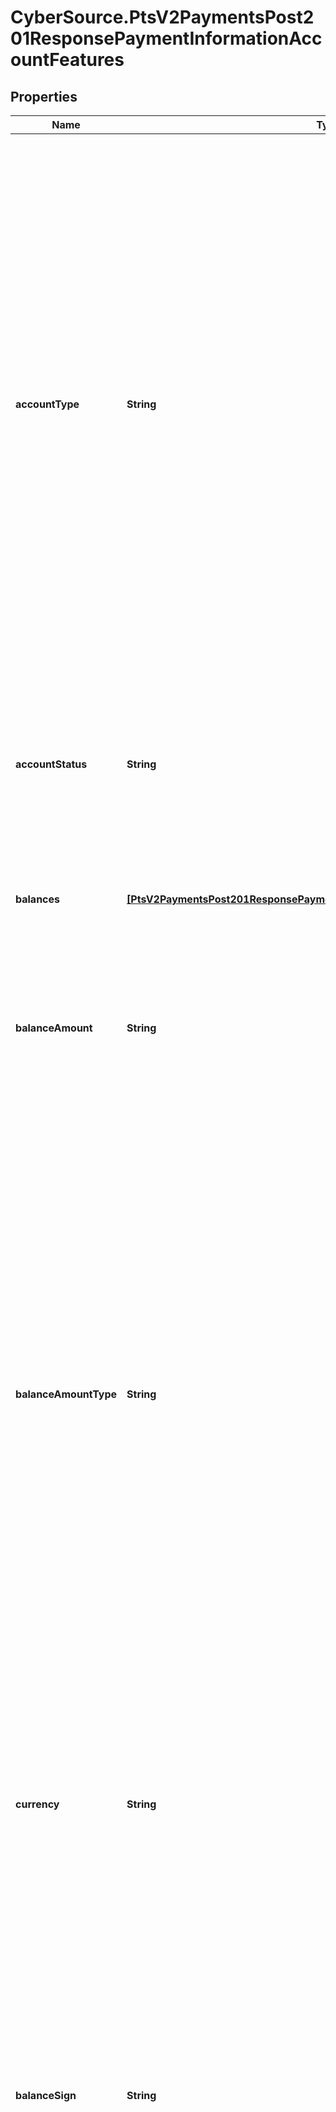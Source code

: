 # CyberSource.PtsV2PaymentsPost201ResponsePaymentInformationAccountFeatures

## Properties
Name | Type | Description | Notes
------------ | ------------- | ------------- | -------------
**accountType** | **String** | Type of account. This value is returned only if you requested a balance inquiry. Possible values:   - &#x60;00&#x60;: Not applicable or not specified  - &#x60;10&#x60;: Savings account  - &#x60;20&#x60;: Checking account  - &#x60;30&#x60;: Credit card account  - &#x60;40&#x60;: Universal account  #### PIN debit Type of account. This value is returned only if you requested a balance inquiry.  Possible values: - &#x60;00&#x60;: Not applicable or not specified - &#x60;10&#x60;: Savings account - &#x60;20&#x60;: Checking account - &#x60;40&#x60;: Universal account - &#x60;96&#x60;: Cash benefits account - &#x60;98&#x60;: Food stamp account  Returned by PIN debit purchase.  | [optional] 
**accountStatus** | **String** | Possible values: - &#x60;N&#x60;: Nonregulated - &#x60;R&#x60;: Regulated  Returned by PIN debit credit or PIN debit purchase.  **Note** This field is returned only for CyberSource through VisaNet.  | [optional] 
**balances** | [**[PtsV2PaymentsPost201ResponsePaymentInformationAccountFeaturesBalances]**](PtsV2PaymentsPost201ResponsePaymentInformationAccountFeaturesBalances.md) | This is an array of multiple balances information an issuer can return for a given card. | [optional] 
**balanceAmount** | **String** | Remaining balance on the account.  Returned by authorization service.  #### PIN debit Remaining balance on the prepaid card.  Returned by PIN debit purchase.  | [optional] 
**balanceAmountType** | **String** | Type of amount. This value is returned only if you requested a balance inquiry. The issuer determines the value that is returned. Possible values for deposit accounts:   - &#x60;01&#x60;: Current ledger (posted) balance.  - &#x60;02&#x60;: Current available balance, which is typically the ledger balance less outstanding authorizations.  Some depository institutions also include pending deposits and the credit or overdraft line associated with the account. Possible values for credit card accounts:   - &#x60;01&#x60;: Credit amount remaining for customer (open to buy).  - &#x60;02&#x60;: Credit limit.  | [optional] 
**currency** | **String** | Currency of the remaining balance on the account. For the possible values, see the [ISO Standard Currency Codes.](http://apps.cybersource.com/library/documentation/sbc/quickref/currencies.pdf)  Returned by authorization service.  #### PIN debit Currency of the remaining balance on the prepaid card.  Returned by PIN debit purchase.  | [optional] 
**balanceSign** | **String** | Sign for the remaining balance on the account. Returned only when the processor returns this value. Possible values:  Possible values: - &#x60;Positive&#x60; - &#x60;Negative&#x60;  #### PIN debit Sign for the remaining balance on the prepaid card. Returned only when the processor returns this value.  Returned by PIN debit purchase.  | [optional] 
**affluenceIndicator** | **String** | **Chase Paymentech Solutions**  Indicates whether a customer has high credit limits. This information enables you to market high cost items to these customers and to understand the kinds of cards that high income customers are using.  This field is supported for Visa, Mastercard, Discover, and Diners Club. Possible values:   - &#x60;Y&#x60;: Yes  - &#x60;N&#x60;: No  - &#x60;X&#x60;: Not applicable / Unknown  #### Litle  Flag that indicates that a Visa cardholder or Mastercard cardholder is in one of the affluent categories. Possible values:   - &#x60;AFFLUENT&#x60;: High income customer with high spending pattern (&gt;100k USD annual income and &gt;40k USD annual    card usage).  - &#x60;MASS AFFLUENT&#x60;: High income customer (&gt;100k USD annual income).   Maximum length is 13.  #### Chase Paymentech Solutions  Maximum length is 1.  | [optional] 
**category** | **String** | #### GPX Mastercard product ID associated with the primary account number (PAN). Returned by authorization service.  #### CyberSource through VisaNet Visa or Mastercard product ID that is associated with the primary account number (PAN). For descriptions of the Visa product IDs, see the Product ID table on the [Visa Request &amp; Response Codes web page.](https://developer.visa.com/guides/request_response_codes)  Data Length: String (3)  #### GPN Visa or Mastercard product ID that is associated with the primary account number (PAN). For descriptions of the Visa product IDs, see the Product ID table on the [Visa Request &amp; Response Codes web page.](https://developer.visa.com/guides/request_response_codes)  Data Length: String (3)  #### Worldpay VAP **Important** Before using this field on Worldpay VAP, you must contact CyberSource Customer Support to have your account configured for this feature.  Type of card used in the transaction. The only possible value is: - &#x60;PREPAID&#x60;: Prepaid Card  Data Length: String (7)  #### RBS WorldPay Atlanta Type of card used in the transaction. Possible values: - &#x60;B&#x60;: Business Card - &#x60;O&#x60;: Noncommercial Card - &#x60;R&#x60;: Corporate Card - &#x60;S&#x60;: Purchase Card - &#x60;Blank&#x60;: Purchase card not supported  Data Length: String (1)  | [optional] 
**commercial** | **String** | Indicates whether the card is a commercial card, which enables you to include Level II data in your transaction requests. This field is supported for Visa and Mastercard on **Chase Paymentech Solutions**. Possible values:   - &#x60;Y&#x60;: Yes  - &#x60;N&#x60;: No  - &#x60;X&#x60;: Not applicable / Unknown  | [optional] 
**group** | **String** | Type of commercial card. This field is supported only for CyberSource through VisaNet. Possible values:   - &#x60;B&#x60;: Business card  - &#x60;R&#x60;: Corporate card  - &#x60;S&#x60;: Purchasing card  - &#x60;0&#x60;: Noncommercial card  Returned by authorization service.  | [optional] 
**healthCare** | **String** | Indicates whether the card is a healthcare card. This field is supported for Visa and Mastercard on **Chase Paymentech Solutions**. Possible values:   - &#x60;Y&#x60;: Yes  - &#x60;N&#x60;: No  - &#x60;X&#x60;: Not applicable / Unknown  | [optional] 
**payroll** | **String** | Indicates whether the card is a payroll card. This field is supported for Visa, Discover, Diners Club, and JCB on **Chase Paymentech Solutions**. Possible values:   - &#x60;Y&#x60;: Yes  - &#x60;N&#x60;: No  - &#x60;X&#x60;: Not applicable / Unknown  | [optional] 
**level3Eligible** | **String** | Indicates whether the card is eligible for Level III interchange fees, which enables you to include Level III data in your transaction requests. This field is supported for Visa and Mastercard on **Chase Paymentech Solutions**. Possible values:   - &#x60;Y&#x60;: Yes  - &#x60;N&#x60;: No  - &#x60;X&#x60;: Not applicable / Unknown  | [optional] 
**pinlessDebit** | **String** | Indicates whether the card is a PINless debit card. This field is supported for Visa and Mastercard on **Chase Paymentech Solutions**. Possible values:   - &#x60;Y&#x60;: Yes  - &#x60;N&#x60;: No  - &#x60;X&#x60;: Not applicable / Unknown  | [optional] 
**signatureDebit** | **String** | Indicates whether the card is a signature debit card.  This information enables you to alter the way an order is processed. For example, you might not want to reauthorize a transaction for a signature debit card, or you might want to perform reversals promptly for a signature debit card. This field is supported for Visa, Mastercard, and Maestro (International) on Chase Paymentech Solutions. Possible values:   - &#x60;Y&#x60;: Yes  - &#x60;N&#x60;: No  - &#x60;X&#x60;: Not applicable / Unknown  | [optional] 
**prepaid** | **String** | Indicates whether the card is a prepaid card. This information enables you to determine when a gift card or prepaid card is presented for use when establishing a new recurring, installment, or deferred billing relationship.  This field is supported for Visa, Mastercard, Discover, Diners Club, and JCB on Chase Paymentech Solutions. Possible values:   - &#x60;Y&#x60;: Yes  - &#x60;N&#x60;: No  - &#x60;X&#x60;: Not applicable / Unknown  | [optional] 
**regulated** | **String** | Indicates whether the card is regulated according to the Durbin Amendment. If the card is regulated, the card issuer is subject to price caps and interchange rules. This field is supported for Visa, Mastercard, Discover, Diners Club, and JCB on Chase Paymentech Solutions. Possible values:   - &#x60;Y&#x60;: Yes  - &#x60;N&#x60;: No  - &#x60;X&#x60;: Not applicable / Unknown  | [optional] 


